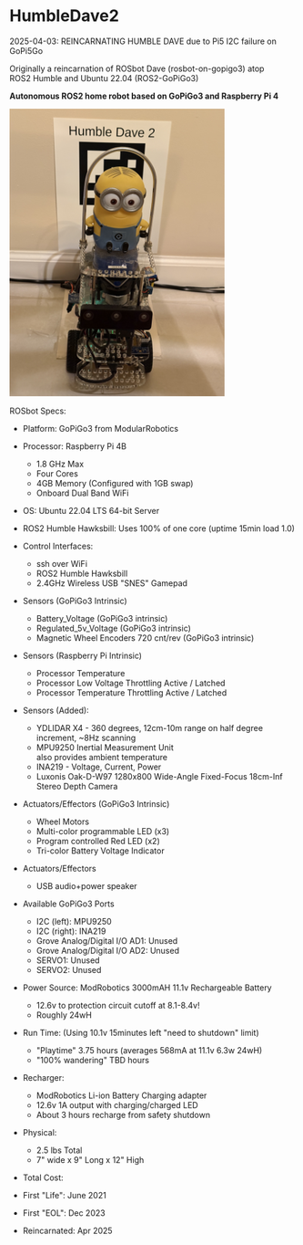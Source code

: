 # HumbleDave2

2025-04-03: REINCARNATING HUMBLE DAVE due to Pi5 I2C failure on GoPi5Go  

Originally a reincarnation of ROSbot Dave (rosbot-on-gopigo3) atop  
ROS2 Humble and Ubuntu 22.04 (ROS2-GoPiGo3)  

**Autonomous ROS2 home robot based on GoPiGo3 and Raspberry Pi 4**


<img src="https://github.com/slowrunner/HumbleDave2/blob/main/Graphics/2025-04-06_HumbleDave2.JPG" height="504" />


ROSbot Specs:

- Platform: GoPiGo3 from ModularRobotics 

- Processor: Raspberry Pi 4B
  * 1.8 GHz Max
  * Four Cores
  * 4GB Memory  (Configured with 1GB swap)
  * Onboard Dual Band WiFi

- OS: Ubuntu 22.04 LTS 64-bit Server
- ROS2 Humble Hawksbill: Uses 100% of one core (uptime 15min load 1.0)
 
- Control Interfaces: 
  * ssh over WiFi
  * ROS2 Humble Hawksbill 
  * 2.4GHz Wireless USB "SNES" Gamepad 

- Sensors (GoPiGo3 Intrinsic)
  * Battery_Voltage (GoPiGo3 intrinsic)
  * Regulated_5v_Voltage (GoPiGo3 intrinsic)
  * Magnetic Wheel Encoders 720 cnt/rev (GoPiGo3 intrinsic)

- Sensors (Raspberry Pi Intrinsic)  
  * Processor Temperature 
  * Processor Low Voltage Throttling Active / Latched
  * Processor Temperature Throttling Active / Latched
  
- Sensors (Added):
  * YDLIDAR X4 - 360 degrees, 12cm-10m range on half degree increment, ~8Hz scanning
  * MPU9250 Inertial Measurement Unit  
    also provides ambient temperature 
  * INA219 - Voltage, Current, Power  
  * Luxonis Oak-D-W97  1280x800 Wide-Angle Fixed-Focus 18cm-Inf Stereo Depth Camera

- Actuators/Effectors (GoPiGo3 Intrinsic)
  * Wheel Motors
  * Multi-color programmable LED (x3)
  * Program controlled Red LED (x2)
  * Tri-color Battery Voltage Indicator

- Actuators/Effectors 
  * USB audio+power speaker
  
- Available GoPiGo3 Ports
  * I2C (left): MPU9250  
  * I2C (right): INA219   
  * Grove Analog/Digital I/O AD1: Unused  
  * Grove Analog/Digital I/O AD2: Unused  
  * SERVO1: Unused  
  * SERVO2: Unused  

- Power Source: ModRobotics 3000mAH 11.1v Rechargeable Battery
  * 12.6v to protection circuit cutoff at 8.1-8.4v! 
  * Roughly 24wH 

- Run Time: (Using 10.1v 15minutes left "need to shutdown" limit) 
  * "Playtime" 3.75 hours  (averages 568mA at 11.1v 6.3w 24wH)
  * "100% wandering" TBD hours

- Recharger:  
  * ModRobotics Li-ion Battery Charging adapter
  * 12.6v 1A output with charging/charged LED
  * About 3 hours recharge from safety shutdown

- Physical:
  * 2.5 lbs Total
  * 7" wide x 9" Long x 12" High

- Total Cost: 

- First "Life": June 2021 
- First "EOL": Dec 2023
- Reincarnated: Apr 2025
